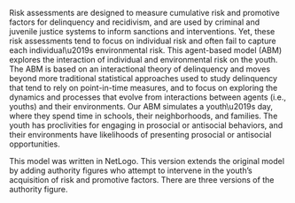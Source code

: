 Risk assessments are designed to measure cumulative risk and promotive factors for delinquency and recidivism, and are used by criminal and juvenile justice systems to inform sanctions and interventions. Yet, these risk assessments tend to focus on individual risk and often fail to capture each individual\u2019s environmental risk. This agent-based model (ABM)  explores the interaction of individual and environmental risk on the youth. The ABM is based on an interactional theory of delinquency and moves beyond more traditional statistical approaches used to study delinquency that tend to rely on point-in-time measures, and to focus on exploring the dynamics and processes that evolve from interactions between agents (i.e., youths) and their environments. Our ABM simulates a youth\u2019s day, where they spend time in schools, their neighborhoods, and families. The youth has proclivities for engaging in prosocial or antisocial behaviors, and their environments have likelihoods of presenting prosocial or antisocial opportunities. 

This model was written in NetLogo. This version extends the original model by adding authority figures who attempt to intervene in the youth’s acquisition of risk and promotive factors. There are three versions of the authority figure.
